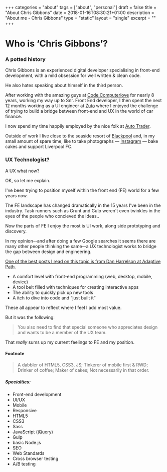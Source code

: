 +++
categories = "about"
tags = ["about", "personal"]
draft = false
title = "About Chris Gibbons"
date = 2018-01-16T08:30:21+01:00
description = "About me - Chris Gibbons"
type = "static"
layout = "single"
excerpt = ""
+++
# Who is &lsquo;Chris Gibbons&rsquo;?

### A potted history
Chris Gibbons is an experienced digital developer specialising in front-end development, with a mild obsession for well written &amp; clean code.

He also hates speaking about himself in the third person.

After working with the amazing guys at <a href="https://www.codecomputerlove.com/" rel="noopener">Code Computerlove</a> for nearly 8 years, working my way up to Snr. Front End developer, I then spent the next 12 months working as a UI engineer at <a href="https://www.zuto.com" rel="noopener">Zuto</a> where I enjoyed the challenge of trying to build a bridge between front-end and UX in the world of car finance.

I now spend my time happily employed by the nice folk at <a href="https://www.autotrader.co.uk/" rel="noopener">Auto Trader</a>.

Outside of work I live close to the seaside resort of <a href="http://en.wikipedia.org/wiki/Blackpool" rel="noopener">Blackpool</a> and, in my small amount of spare time, like to take photographs &mdash; <a href="http://www.instagram.com/_gbbns" rel="noopener">Instagram</a> &mdash; bake cakes and support Liverpool FC.
### UX Technologist?
A UX what now?

OK, so let me explain.

I've been trying to position myself within the front end (FE) world for a few years now.

The FE landscape has changed dramatically in the 15 years I've been in the industry. Task runners such as Grunt and Gulp weren't even twinkles in the eyes of the people who concieved the ideas..

Now the parts of FE I enjoy the most is UI work, along side prototyping and discovery.

In my opinion--and after doing a few Google searches it seems there are many other people thinking the same--a UX technologist works to bridge the gap between design and engineering.

<a href="http://adaptivepath.org/ideas/what-makes-a-design-technologist/" rel="noopener">One of the best posts I read on this topic is from Dan Harrelson at Adaptive Path</a>.

* A comfort level with front-end programming (web, desktop, mobile, device)
* A tool belt filled with techniques for creating interactive apps
* The ability to quickly pick up new tools
* A itch to dive into code and &ldquo;just built it&rdquo;

These all appear to reflect where I feel I add most value.

But it was the following:

>You also need to find that special someone who appreciates design and wants to be a member of the UX team.

That _really_ sums up my current feelings to FE and my position.
#### Footnote

<div class="footnote">
    <blockquote>
        <p>A dabbler of HTML5, CSS3, JS; Tinkerer of mobile first &amp; RWD; Drinker of coffee; Maker of cakes; Not necessarily in that order.</p>
    </blockquote>

<h5>Specialties:</h5>

<ul class="h-list">
    <li class="h-list__item">Front-end development</li>
    <li class="h-list__item">UI/UX</li>
    <li class="h-list__item">Mobile</li>
    <li class="h-list__item">Responsive</li>
    <li class="h-list__item">HTML5</li>
    <li class="h-list__item">CSS3</li>
    <li class="h-list__item">Sass</li>
    <li class="h-list__item">JavaScript (jQuery)</li>
    <li class="h-list__item">Gulp</li>
    <li class="h-list__item">basic Node.js</li>
    <li class="h-list__item">SEO</li>
    <li class="h-list__item">Web Standards</li>
    <li class="h-list__item">Cross browser testing</li>
    <li class="h-list__item">A/B testing</li>
</ul>

</div>

</div>
